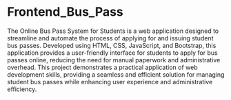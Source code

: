 # Frontend_Bus_Pass
The Online Bus Pass System for Students is a web application designed to streamline and 
automate the process of applying for and issuing student bus passes. Developed using 
HTML, CSS, JavaScript, and Bootstrap, this application provides a user-friendly interface 
for students to apply for bus passes online, reducing the need for manual paperwork and 
administrative overhead.
This project demonstrates a practical application of web development skills, providing a 
seamless and efficient solution for managing student bus passes while enhancing user 
experience and administrative efficiency.
